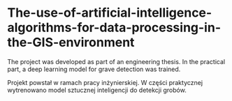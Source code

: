 # The-use-of-artificial-intelligence-algorithms-for-data-processing-in-the-GIS-environment
The project was developed as part of an engineering thesis. In the practical part, a deep learning model for grave detection was trained.

Projekt powstał w ramach pracy inżynierskiej. W części praktycznej wytrenowano model sztucznej inteligencji do detekcji grobów.
